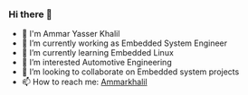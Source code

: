 ### Hi there 👋

- 👋 I'm Ammar Yasser Khalil
- 🔭 I’m currently working as Embedded System Engineer
- 🌱 I’m currently learning Embedded Linux
- 🤔 I’m interested Automotive Engineering
- 👯 I’m looking to collaborate on Embedded system projects
- 📫 How to reach me: [Ammarkhalil](https://www.linkedin.com/in/ammarkh/)

<!--
**Ammarkhalil07/Ammarkhalil07** is a ✨ _special_ ✨ repository because its `README.md` (this file) appears on your GitHub profile.

Here are some ideas to get you started:

- 🔭 I’m currently working on ...
- 🌱 I’m currently learning ...
- 👯 I’m looking to collaborate on ...
- 🤔 I’m looking for help with ...
- 💬 Ask me about ...
- 📫 How to reach me: ...
- 😄 Pronouns: ...
- ⚡ Fun fact: ...
-->
